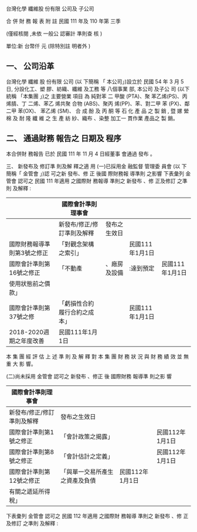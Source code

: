 
台灣化學 纖維股 份有限 公司及 子公司

合 併 財 務 報 表 附 註 民國 111 年及 110 年第 三季

(僅經核閱 ,未依 一般公 認審計 準則查 核 )

單位:新 台幣仟 元 (除特別註 明者外 )

## 一、 公司沿革

台灣化學 纖維 股 份有限 公司 (以 下簡稱 「 本公司」)設立於 民國 54 年 3 月 5 日, 分設化工、塑 膠、紡織、纖維 及工務 等 八個事業 部, 本公司 及子公 司 (以下 統稱 「本集團 」)之 主要營業 項目 為 純對苯 二 甲酸 (PTA)、聚 苯乙烯(PS)、丙烯腈、丁 二烯、苯乙 烯共聚 合物 (ABS)、聚丙 烯(PP)、苯、對二甲 苯 (PX)、鄰二甲 苯(OX)、 苯乙烯 (SM)、 合 成 酚 及 丙 酮 等 石 化 產 品 之 製 銷 , 暨 嫘 縈 棉 及 耐 隆 纖 維 之 生 產 紡 紗、織布 、染整 加工一 貫作業 產品之 製 銷。

## 二、 通過財務 報告之 日期及 程序

本合併財 務報告 已於 民國 111 年 11 月 4 日經董事 會通過 發布 。

三、 新發布及 修訂準 則及解 釋之適 用
(一)已採用金 融監督 管理委 員會 (以 下簡稱「 金管會 」)認 可之新 發布、修 正 後國 際財務報 導準則 之影響 下表彙列 金管會 認可之 民國 111 年適用 之國際財 務報導 準則之 新發布 、修 正及修訂 之準則 及解釋 :

|                             | 國際會計準則理事會            |              |                 |                 |
|-----------------------------|-------------------------------|--------------|-----------------|-----------------|
|                             | 新發布/修正/修訂準則及解釋    | 發布之生效日 |                 |                 |
| 國際財務報導準則第3號之修正 | 「對觀念架構之索引」          |              | 民國111年1月1日 |                 |
| 國際會計準則第16號之修正    | 「不動產                      | 、廠房及設備 | :達到預定      | 民國111年1月1日 |
| 使用狀態前之價款」          |                               |              |                 |                 |
| 國際會計準則第37號之修      | 「虧損性合約 履行合約之成本」 |              | 民國111年1月1日 |                 |
| 2018-2020週期之年度改善     | 民國111年1月1日               |              |                 |                 |

本 集 團 經 評 估 上 述 準 則 及 解 釋 對 本 集 團 財 務 狀 況 與 財 務 績 效 並 無 重 大 影 響。

(二)尚未採用 金管會 認可之 新發布 、修正 後 國際財務 報導準 則之影 響

| 國際會計準則理事會         |                                |                 |                 |
|----------------------------|--------------------------------|-----------------|-----------------|
| 新發布/修正/修訂準則及解釋 | 發布之生效日                   |                 |                 |
| 國際會計準則第1號之修正    | 「會計政策之揭露」             |                 | 民國112年1月1日 |
| 國際會計準則第8號之修正    | 「會計估計之定義」             |                 | 民國112年1月1日 |
| 國際會計準則第12號之修正   | 「與單一交易所產生之資產及負債 | 民國112年1月1日 |                 |
| 有關之遞延所得稅」         |                                |                 |                 |

下表彙列 金管會 認可之 民國 112 年適用 之國際財 務報導 準則之 新發布 、修 正及修訂 之準則 及解釋 :